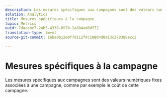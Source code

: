 ```yaml
---
description: Les mesures spécifiques aux campagnes sont des valeurs numériques fixes associées à une campagne, comme par exemple le coût de cette campagne.
solution: Analytics
title: Mesures spécifiques à la campagne
topic: Metrics
uuid: 7dacebc7-2ab5-4338-8970-2a804ad8df72
translation-type: tm+mt
source-git-commit: 16ba0b12e0f70112f4c10804d0a13c278388ecc2

---
```



# Mesures spécifiques à la campagne

Les mesures spécifiques aux campagnes sont des valeurs numériques fixes associées à une campagne, comme par exemple le coût de cette campagne.

